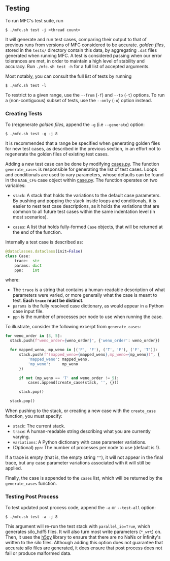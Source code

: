 ## Testing
 
To run MFC's test suite, run
```console
$ ./mfc.sh test -j <thread count>
```

It will generate and run test cases, comparing their output to that of previous runs from versions of MFC considered to be accurate. *golden files*, stored in the `tests/` directory contain this data, by aggregating `.dat` files generated when running MFC. A test is considered passing when our error tolerances are met, in order to maintain a high level of stability and accuracy. Run `./mfc.sh test -h` for a full list of accepted arguments.

Most notably, you can consult the full list of tests by running
```
$ ./mfc.sh test -l
```

To restrict to a given range, use the `--from` (`-f`) and `--to` (`-t`) options. To run a 
(non-contiguous) subset of tests, use the `--only` (`-o`) option instead.

### Creating Tests

To (re)generate *golden files*, append the `-g` (i.e `--generate`) option:
```console
$ ./mfc.sh test -g -j 8
```

It is recommended that a range be specified when generating golden files for new test cases, as described in the previous section, in an effort not to regenerate the golden files of existing test cases.

Adding a new test case can be done by modifying [cases.py](toolchain/mfc/tests/cases.py). The function `generate_cases` is responsible for generating the list of test cases. Loops and conditionals are used to vary parameters, whose defaults can be found in the `BASE_CFG` case object within [case.py](toolchain/mfc/tests/case.py). The function operates on two variables:

- `stack`: A stack that holds the variations to the default case parameters. By pushing and popping the stack inside loops and conditionals, it is easier to nest test case descriptions, as it holds the variations that are common to all future test cases within the same indentation level (in most scenarios).

- `cases`: A list that holds fully-formed `Case` objects, that will be returned at the end of the function. 

Internally a test case is described as:
```python
@dataclasses.dataclass(init=False)
class Case:
    trace:  str
    params: dict
    ppn:    int
```

where:
- The `trace` is a string that contains a human-readable description of what parameters were varied, or more generally what the case is meant to test. **Each `trace` must be distinct.**
- `params` is the fully resolved case dictionary, as would appear in a Python case input file.
- `ppn` is the number of processes per node to use when running the case.

To illustrate, consider the following excerpt from `generate_cases`:

```python
for weno_order in [3, 5]:
  stack.push(f"weno_order={weno_order}", {'weno_order': weno_order})

  for mapped_weno, mp_weno in [('F', 'F'), ('T', 'F'), ('F', 'T')]:
      stack.push(f"(mapped_weno={mapped_weno},mp_weno={mp_weno})", {
          'mapped_weno': mapped_weno,
          'mp_weno':     mp_weno
      })

      if not (mp_weno == 'T' and weno_order != 5):
          cases.append(create_case(stack, '', {}))

      stack.pop()

  stack.pop()
```

When pushing to the stack, or creating a new case with the `create_case` function, you must specify:
- `stack`: The current stack.
- `trace`: A human-readable string describing what you are currently varying.
- `variations`: A Python dictionary with case parameter variations.
- (Optional) `ppn`: The number of processes per node to use (default is 1).

If a trace is empty (that is, the empty string `""`), it will not appear in the final trace, but any case parameter variations associated with it will still be applied.

Finally, the case is appended to the `cases` list, which will be returned by the `generate_cases` function.

### Testing Post Process

To test updated post process code, append the `-a` or `--test-all` option: 
```console
$ ./mfc.sh test -a -j 8
```

This argument will re-run the test stack with `parallel_io=True`, which generates silo_hdf5 files. It will also turn most write parameters (`*_wrt`) on. Then, it uses the [h5py](https://www.h5py.org/) library to ensure that there are no NaNs or Infinity's written to the silo files. Although adding this option does not guarantee that accurate silo files are generated, it does ensure that post process does not fail or produce malformed data. 

